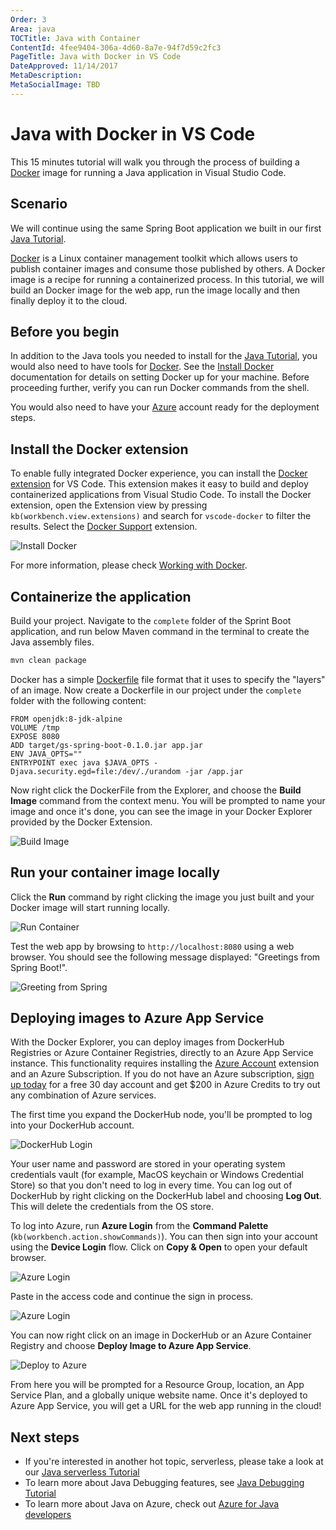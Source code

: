 ```yaml
---
Order: 3
Area: java
TOCTitle: Java with Container
ContentId: 4fee9404-306a-4d60-8a7e-94f7d59c2fc3
PageTitle: Java with Docker in VS Code
DateApproved: 11/14/2017
MetaDescription:
MetaSocialImage: TBD
---
```

# Java with Docker in VS Code

This 15 minutes tutorial will walk you through the process of building a [Docker](https://docker.com/) image for running a Java application in Visual Studio Code.

## Scenario

We will continue using the same Spring Boot application we built in our first [Java Tutorial](/docs/java/java-tutorial.md).

[Docker](https://docker.com/) is a Linux container management toolkit which allows users to publish container images and consume those published by others. A Docker image is a recipe for running a containerized process. In this tutorial, we will build an Docker image for the web app, run the image locally and then finally deploy it to the cloud.

## Before you begin

In addition to the Java tools you needed to install for the [Java Tutorial](/docs/java/java-tutorial.md), you would also need to have tools for [Docker](https://docker.com/). See the [Install Docker](https://docs.docker.com/installation/#installation) documentation for details on setting Docker up for your machine. Before proceeding further, verify you can run Docker commands from the shell.

You would also need to have your [Azure](http://www.azure.com) account ready for the deployment steps.

## Install the Docker extension

To enable fully integrated Docker experience, you can install the [Docker extension](https://github.com/Microsoft/vscode-docker) for VS Code. This extension makes it easy to build and deploy containerized applications from Visual Studio Code. To install the Docker extension, open the Extension view by pressing `kb(workbench.view.extensions)` and search for `vscode-docker` to filter the results. Select the [Docker Support](https://marketplace.visualstudio.com/items?itemName=PeterJausovec.vscode-docker) extension.

![Install Docker](images/java-container/install-docker.png)

For more information, please check [Working with Docker](/docs/language/dockerfile.md).

## Containerize the application

Build your project. Navigate to the `complete` folder of the Sprint Boot application, and run below Maven command in the terminal to create the Java assembly files.

```bash
mvn clean package
```

Docker has a simple [Dockerfile](https://docs.docker.com/reference/builder/) file format that it uses to specify the "layers" of an image. Now create a Dockerfile in our project under the `complete` folder with the following content:

```docker
FROM openjdk:8-jdk-alpine
VOLUME /tmp
EXPOSE 8080
ADD target/gs-spring-boot-0.1.0.jar app.jar
ENV JAVA_OPTS=""
ENTRYPOINT exec java $JAVA_OPTS -Djava.security.egd=file:/dev/./urandom -jar /app.jar
```

Now right click the DockerFile from the Explorer, and choose the **Build Image** command from the context menu. You will be prompted to name your image and once it's done, you can see the image in your Docker Explorer provided by the Docker Extension.

![Build Image](images/java-container/build-image.png)

## Run your container image locally

Click the **Run** command by right clicking the image you just built and your Docker image will start running locally.

![Run Container](images/java-container/docker-run.png)

Test the web app by browsing to `http://localhost:8080` using a web browser. You should see the following message displayed: "Greetings from Spring Boot!".

![Greeting from Spring](images/java-tutorial/greeting-from-spring.png)

## Deploying images to Azure App Service

With the Docker Explorer, you can deploy images from DockerHub Registries or Azure Container Registries, directly to an Azure App Service instance. This functionality requires installing the [Azure Account](https://marketplace.visualstudio.com/items?itemName=ms-vscode.azure-account) extension and an Azure Subscription. If you do not have an Azure subscription, [sign up today](https://azure.microsoft.com//free/?b=16.48) for a free 30 day account and get $200 in Azure Credits to try out any combination of Azure services.

The first time you expand the DockerHub node, you'll be prompted to log into your DockerHub account.

![DockerHub Login](images/java-container/docker-hub-login.gif)

Your user name and password are stored in your operating system credentials vault (for example, MacOS keychain or Windows Credential Store) so that you don't need to log in every time. You can log out of DockerHub by right clicking on the DockerHub label and choosing **Log Out**. This will delete the credentials from the OS store.

To log into Azure, run **Azure Login** from the **Command Palette** (`kb(workbench.action.showCommands)`). You can then sign into your account using the **Device Login** flow. Click on **Copy & Open** to open your default browser.

![Azure Login](images/java-container/device-login.png)

Paste in the access code and continue the sign in process.

![Azure Login](images/java-container/device-login2.png)

You can now right click on an image in DockerHub or an Azure Container Registry and choose **Deploy Image to Azure App Service**.

![Deploy to Azure](images/java-container/deploy-to-azure.png)

From here you will be prompted for a Resource Group, location, an App Service Plan, and a globally unique website name. Once it's deployed to Azure App Service, you will get a URL for the web app running in the cloud!

## Next steps

* If you're interested in another hot topic, serverless, please take a look at our [Java serverless Tutorial](/docs/java/java-serverless.md)
* To learn more about Java Debugging features, see [Java Debugging Tutorial](/docs/java/java-debugging.md)
* To learn more about Java on Azure, check out [Azure for Java developers](https://docs.microsoft.com//java/azure/)
